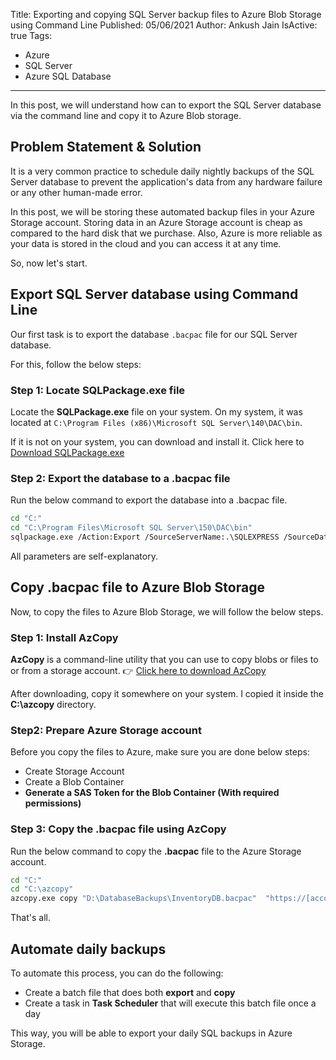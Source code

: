 Title: Exporting and copying SQL Server backup files to Azure Blob Storage using Command Line
Published: 05/06/2021
Author: Ankush Jain
IsActive: true
Tags:
  - Azure
  - SQL Server
  - Azure SQL Database
---
In this post, we will understand how can to export the SQL Server database via the command line and copy it to Azure Blob storage.

## Problem Statement & Solution
It is a very common practice to schedule daily nightly backups of the SQL Server database to prevent the application's data from any hardware failure or any other human-made error. 

In this post, we will be storing these automated backup files in your Azure Storage account. Storing data in an Azure Storage account is cheap as compared to the hard disk that we purchase. Also, Azure is more reliable as your data is stored in the cloud and you can access it at any time.

So, now let's start.

## Export SQL Server database using Command Line

Our first task is to export the database `.bacpac` file for our SQL Server database.

For this, follow the below steps:

### Step 1: Locate SQLPackage.exe file
Locate the **SQLPackage.exe** file on your system. On my system, it was located at `C:\Program Files (x86)\Microsoft SQL Server\140\DAC\bin`.

If it is not on your system, you can download and install it. Click here to [Download SQLPackage.exe](https://docs.microsoft.com/en-us/sql/tools/sqlpackage/sqlpackage-download?view=sql-server-ver15#get-sqlpackage-for-windows)

### Step 2: Export the database to a .bacpac file
Run the below command to export the database into a .bacpac file.

```bash
cd "C:"
cd "C:\Program Files\Microsoft SQL Server\150\DAC\bin"
sqlpackage.exe /Action:Export /SourceServerName:.\SQLEXPRESS /SourceDatabaseName:InventoryDB /TargetFile:D:\DatabaseBackups\InventoryDB.bacpac
```

All parameters are self-explanatory.

## Copy .bacpac file to Azure Blob Storage
Now, to copy the files to Azure Blob Storage, we will follow the below steps.

### Step 1: Install AzCopy

**AzCopy** is a command-line utility that you can use to copy blobs or files to or from a storage account. 👉 [Click here to download AzCopy](https://docs.microsoft.com/en-us/azure/storage/common/storage-use-azcopy-v10)

After downloading, copy it somewhere on your system. I copied it inside the **C:\azcopy** directory.

### Step2: Prepare Azure Storage account
Before you copy the files to Azure, make sure you are done below steps:
*   Create Storage Account
*   Create a Blob Container
*   **Generate a SAS Token for the Blob Container (With required permissions)**


### Step 3: Copy the .bacpac file using AzCopy
Run the below command to copy the **.bacpac** file to the Azure Storage account.
```bash
cd "C:"
cd "C:\azcopy"
azcopy.exe copy "D:\DatabaseBackups\InventoryDB.bacpac"  "https://[account].blob.core.windows.net/[container]/[path/to/blob]?[SASToken]"
```

That's all.

## Automate daily backups

To automate this process, you can do the following:
*   Create a batch file that does both **export** and **copy**
*   Create a task in **Task Scheduler** that will execute this batch file once a day

This way, you will be able to export your daily SQL backups in Azure Storage.

                